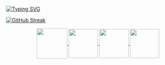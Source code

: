 [![Typing SVG](https://readme-typing-svg.herokuapp.com?font=Fira+Code&weight=500&size=25&pause=1000&color=53F3F7&background=060122&center=true&vCenter=true&random=false&width=435&height=60&lines=Hello%2C++my+name+is+Gabriel+;I'm+19+years+old+;I%C2%B4m+a+Software+Developer;welcome%3A)](https://git.io/typing-svg)

[![GitHub Streak](https://github-readme-streak-stats.herokuapp.com?user=gabriellima-wav&theme=github-dark-blue&date_format=j%20M%5B%20Y%5D)](https://git.io/streak-stats)


<div align="center"> 
<a href="https://instagram.com/gabriellima.wav" target="_blank">
<img align="center" height="84" width="84" src="https://github.com/carolbarbosa101/carolbarbosa101/assets/44561610/88a3dd4d-f85e-4141-af09-a2667d81df5b">
</a>

<a href="https://discord.gg/FqQUhQav" target="_blank">
<img align="center" height="80" width="80" src="https://github.com/gabriellima-wav/gabriellima-wav/assets/127765401/e9701109-3608-44c1-9ab0-70dbf0f5ad8e">
</a>


<a href="mailto:sampleforgabriel@gmail.com">
<img align="center"  height="80" width="80" src="https://github.com/carolbarbosa101/carolbarbosa101/assets/44561610/2856fdde-3200-4398-8290-a0e45d3a35a0">
</a>


<a  href="https://www.linkedin.com/in/carolbarbosa/" target=_blank>
<img align="center"  height="80" width="80" src="https://github.com/carolbarbosa101/carolbarbosa101/assets/44561610/bc26a6f8-f0d3-4f15-82e1-55680c48f269">
</a>

</div>

<div align="center" >
